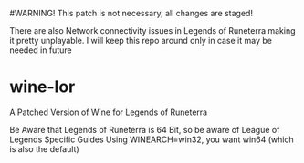 #WARNING! This patch is not necessary, all changes are staged! 

There are also Network connectivity issues in Legends of Runeterra making it pretty unplayable. 
I will keep this repo around only in case it may be needed in future

# wine-lor
A Patched Version of Wine for Legends of Runeterra

Be Aware that Legends of Runeterra is 64 Bit, so be aware of League of Legends Specific Guides Using WINEARCH=win32, you want win64 (which is also the default) 
